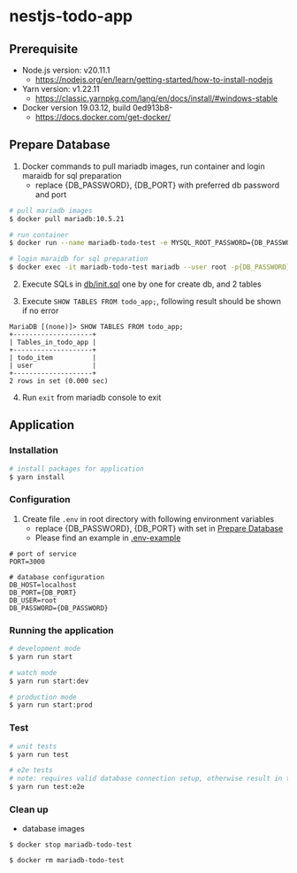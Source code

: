 # nestjs-todo-app

## Prerequisite 

- Node.js version: v20.11.1
   - https://nodejs.org/en/learn/getting-started/how-to-install-nodejs
- Yarn version: v1.22.11
   - https://classic.yarnpkg.com/lang/en/docs/install/#windows-stable
- Docker version 19.03.12, build 0ed913b8-
   - https://docs.docker.com/get-docker/

## Prepare Database

1. Docker commands to pull mariadb images, run container and login maraidb for sql preparation
   - replace {DB_PASSWORD}, {DB_PORT} with preferred db password and port

```bash
# pull mariadb images
$ docker pull mariadb:10.5.21 

# run container
$ docker run --name mariadb-todo-test -e MYSQL_ROOT_PASSWORD={DB_PASSWORD} -p {DB_PORT}:3306 -d docker.io/library/mariadb:10.5.21

# login maraidb for sql preparation
$ docker exec -it mariadb-todo-test mariadb --user root -p{DB_PASSWORD}
```

2. Execute SQLs in [db/init.sql](db/init.sql) one by one for create db, and 2 tables

3. Execute ```SHOW TABLES FROM todo_app;```, following result should be shown if no error

```
MariaDB [(none)]> SHOW TABLES FROM todo_app;
+--------------------+
| Tables_in_todo_app |
+--------------------+
| todo_item          |
| user               |
+--------------------+
2 rows in set (0.000 sec)
```

4. Run ```exit``` from mariadb console to exit

## Application

### Installation

```bash
# install packages for application
$ yarn install
```

### Configuration

1. Create file ```.env``` in root directory with following environment variables
    - replace {DB_PASSWORD}, {DB_PORT} with set in [Prepare Database](#prepare-database)
    - Please find an example in [.env-example](.env-example)

```
# port of service
PORT=3000

# database configuration
DB_HOST=localhost
DB_PORT={DB_PORT}
DB_USER=root
DB_PASSWORD={DB_PASSWORD}
```

### Running the application

```bash
# development mode
$ yarn run start

# watch mode
$ yarn run start:dev

# production mode
$ yarn run start:prod
```

### Test

```bash
# unit tests
$ yarn run test

# e2e tests
# note: requires valid database connection setup, otherwise result in timeout errors
$ yarn run test:e2e
```

### Clean up

- database images

```
$ docker stop mariadb-todo-test

$ docker rm mariadb-todo-test
```